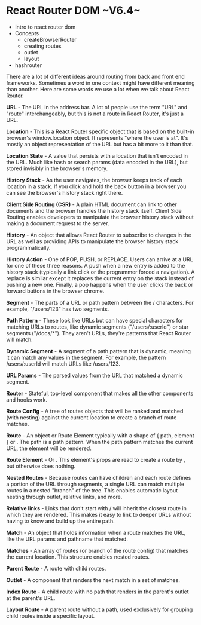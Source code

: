 # React Router DOM ~V6.4~

- Intro to react router dom
- Concepts
    - createBrowserRouter
    - creating routes
    - outlet
    - layout
- hashrouter


There are a lot of different ideas around routing from back and front end frameworks. Sometimes a word in one context might have different meaning than another.
Here are some words we use a lot when we talk about React Router.

**URL** - The URL in the address bar. A lot of people use the term "URL" and "route" interchangeably, but this is not a route in React Router, it's just a URL.

**Location** - This is a React Router specific object that is based on the built-in browser's window.location object. It represents "where the user is at". It's mostly an object representation of the URL but has a bit more to it than that.

**Location State** - A value that persists with a location that isn't encoded in the URL. Much like hash or search params (data encoded in the URL), but stored invisibly in the browser's memory.

**History Stack** - As the user navigates, the browser keeps track of each location in a stack. If you click and hold the back button in a browser you can see the browser's history stack right there.

**Client Side Routing (CSR)** - A plain HTML document can link to other documents and the browser handles the history stack itself. Client Side Routing enables developers to manipulate the browser history stack without making a document request to the server.

**History** - An object that allows React Router to subscribe to changes in the URL as well as providing APIs to manipulate the browser history stack programmatically.

**History Action** - One of POP, PUSH, or REPLACE. Users can arrive at a URL for one of these three reasons. A push when a new entry is added to the history stack (typically a link click or the programmer forced a navigation). A replace is similar except it replaces the current entry on the stack instead of pushing a new one. Finally, a pop happens when the user clicks the back or forward buttons in the browser chrome.

**Segment** - The parts of a URL or path pattern between the / characters. For example, "/users/123" has two segments.

**Path Pattern** - These look like URLs but can have special characters for matching URLs to routes, like dynamic segments ("/users/:userId") or star segments ("/docs/*"). They aren't URLs, they're patterns that React Router will match.

**Dynamic Segment** - A segment of a path pattern that is dynamic, meaning it can match any values in the segment. For example, the pattern /users/:userId will match URLs like /users/123.

**URL Params** - The parsed values from the URL that matched a dynamic segment.

**Router** - Stateful, top-level component that makes all the other components and hooks work.

**Route Config** - A tree of routes objects that will be ranked and matched (with nesting) against the current location to create a branch of route matches.

**Route** - An object or Route Element typically with a shape of { path, element } or <Route path element>. The path is a path pattern. When the path pattern matches the current URL, the element will be rendered.

**Route Element** - Or <Route>. This element's props are read to create a route by <Routes>, but otherwise does nothing.

**Nested Routes** - Because routes can have children and each route defines a portion of the URL through segments, a single URL can match multiple routes in a nested "branch" of the tree. This enables automatic layout nesting through outlet, relative links, and more.

**Relative links** - Links that don't start with / will inherit the closest route in which they are rendered. This makes it easy to link to deeper URLs without having to know and build up the entire path.

**Match** - An object that holds information when a route matches the URL, like the URL params and pathname that matched.

**Matches** - An array of routes (or branch of the route config) that matches the current location. This structure enables nested routes.

**Parent Route** - A route with child routes.

**Outlet** - A component that renders the next match in a set of matches.

**Index Route** - A child route with no path that renders in the parent's outlet at the parent's URL.

**Layout Route** - A parent route without a path, used exclusively for grouping child routes inside a specific layout.
